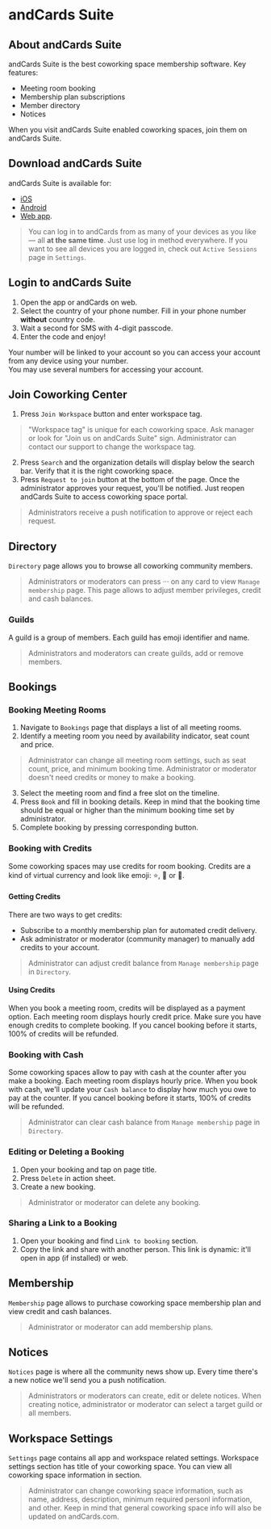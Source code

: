 # andCards Suite

## About andCards Suite

andCards Suite is the best coworking space membership software. Key features: 

* Meeting room booking
* Membership plan subscriptions
* Member directory
* Notices

When you visit andCards Suite enabled coworking spaces, join them on andCards Suite.

## Download andCards Suite

andCards Suite is available for: 

* [iOS](https://itunes.apple.com/us/app/cards-contacts/id1291226540?ls=1&mt=8)
* [Android](https://play.google.com/store/apps/details?id=com.cardscorp.contacts)
* [Web app](https://andcards.com/suite).

> You can log in to andCards from as many of your devices as you like — all **at the same time**. Just use log in method everywhere. 
> If you want to see all devices you are logged in, check out `Active Sessions` page in `Settings`.

## Login to andCards Suite

1. Open the app or andCards on web.
2. Select the country of your phone number. Fill in your phone number **without** country code.
3. Wait a second for SMS with 4-digit passcode.
4. Enter the code and enjoy!

Your number will be linked to your account so you can access your account from any device using your number.  
You may use several numbers for accessing your account.

## Join Coworking Center

1. Press `Join Workspace` button and enter workspace tag. 

> "Workspace tag" is unique for each coworking space. Ask manager or look for "Join us on andCards Suite" sign.
> Administrator can contact our support to change the workspace tag.

2. Press `Search` and the organization details will display below the search bar. Verify that it is the right coworking space.
3. Press `Request to join` button at the bottom of the page. Once the administrator approves your request, you'll be notified. Just reopen andCards Suite to access coworking space portal.

> Administrators receive a push notification to approve or reject each request.

## Directory

`Directory` page allows you to browse all coworking community members.

> Administrators or moderators can press ··· on any card to view `Manage membership` page. This page allows to adjust member privileges, credit and cash balances.

### Guilds

A guild is a group of members. Each guild has emoji identifier and name. 

> Administrators and moderators can create guilds, add or remove members.

## Bookings

### Booking Meeting Rooms

1. Navigate to `Bookings` page that displays a list of all meeting rooms. 
2. Identify a meeting room you need by availability indicator, seat count and price.

> Administrator can change all meeting room settings, such as seat count, price, and minimum booking time.
> Administrator or moderator doesn't need credits or money to make a booking.

3. Select the meeting room and find a free slot on the timeline. 
4. Press `Book` and fill in booking details. Keep in mind that the booking time should be equal or higher than the minimum booking time set by administrator.
5. Complete booking by pressing corresponding button.

### Booking with Credits

Some coworking spaces may use credits for room booking. Credits are a kind of virtual currency and look like emoji: ⭐️, 💎 or 🍑.

#### Getting Credits

There are two ways to get credits:

* Subscribe to a monthly membership plan for automated credit delivery.
* Ask administrator or moderator (community manager) to manually add credits to your account.

> Administrator can adjust credit balance from `Manage membership` page in `Directory`.

#### Using Credits

When you book a meeting room, credits will be displayed as a payment option. Each meeting room displays hourly credit price. Make sure you have enough credits to complete booking. If you cancel booking before it starts, 100% of credits will be refunded.

### Booking with Cash

Some coworking spaces allow to pay with cash at the counter after you make a booking. Each meeting room displays hourly price. When you book with cash, we'll update your `Cash balance` to display how much you owe to pay at the counter. If you cancel booking before it starts, 100% of credits will be refunded.

> Administrator can clear cash balance from `Manage membership` page in `Directory`.

### Editing or Deleting a Booking

1. Open your booking and tap on page title.
2. Press `Delete` in action sheet.
3. Create a new booking.

> Administrator or moderator can delete any booking.

### Sharing a Link to a Booking

1. Open your booking and find `Link to booking` section.
2. Copy the link and share with another person. This link is dynamic: it'll open in app (if installed) or web.

## Membership

`Membership` page allows to purchase coworking space membership plan and view credit and cash balances.

> Administrator or moderator can add membership plans. 

## Notices

`Notices` page is where all the community news show up. Every time there's a new notice we'll send you a push notification.

> Administrators or moderators can create, edit or delete notices. When creating notice, administrator or moderator can select a target guild or all members.

## Workspace Settings

`Settings` page contains all app and workspace related settings. Workspace settings section has title of your coworking space. You can view all coworking space information in section.

> Administrator can change coworking space information, such as name, address, description, minimum required personl information, and other. Keep in mind that general coworking space info will also be updated on andCards.com.
